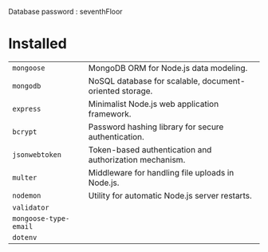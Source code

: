 Database password : seventhFloor

# Installed

|                       |                                                         |
| --------------------- | ------------------------------------------------------- |
| `mongoose`            | MongoDB ORM for Node.js data modeling.                  |
| `mongodb`             | NoSQL database for scalable, document-oriented storage. |
| `express`             | Minimalist Node.js web application framework.           |
| `bcrypt`              | Password hashing library for secure authentication.     |
| `jsonwebtoken`        | Token-based authentication and authorization mechanism. |
| `multer`              | Middleware for handling file uploads in Node.js.        |
| `nodemon`             | Utility for automatic Node.js server restarts.          |
| `validator`           |                                                         |
| `mongoose-type-email` |                                                         |
| `dotenv`              |                                                         |
